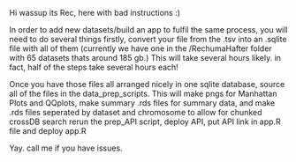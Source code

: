 Hi 
wassup its Rec, here with bad instructions :)

In order to add new datasets/build an app to fulfil the same process, you will need to do several things
firstly, convert your file from the .tsv into an .sqlite file with all of them (currently we have one in the /RechumaHafter folder with 65 datasets thats around 185 gb.)
This will take several hours likely. in fact, half of the steps take several hours each!

Once you have those files all arranged nicely in one sqlite database, source all of the files in the data_prep_scripts. 
  This will make pngs for Manhattan Plots and QQplots, make summary .rds files for summary data, and make .rds files seperated by dataset and chromosome to allow for chunked crossDB search
rerun the prep_API script, deploy API, put API link in app.R file and deploy app.R

Yay. call me if you have issues.
